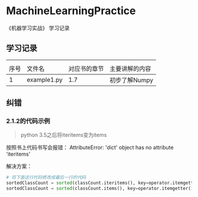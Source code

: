 # MachineLearningPractice
《机器学习实战》 学习记录



## 学习记录
<table><th><tr><td>序号</td><td>文件名</td><td>对应书的章节</td><td>主要讲解的内容</td></tr></th><tbody>
        <tr><td>1</td><td>example1.py</td><td>1.7</td><td>初步了解Numpy</td></tr>
        
</tbody>
</table>

## 纠错
### 2.1.2的代码示例
> python 3.5之后将iteritems变为items

按照书上代码书写会报错：
AttributeError: 'dict' object has no attribute 'iteritems'

解决方案：
```python
# 将下面这行代码修改成最后一行的代码
sortedClassCount = sorted(classCount.iteritems(), key=operator.itemgetter(1), reverse=True)
sortedClassCount = sorted(classCount.items(), key=operator.itemgetter(1), reverse=True)
```
